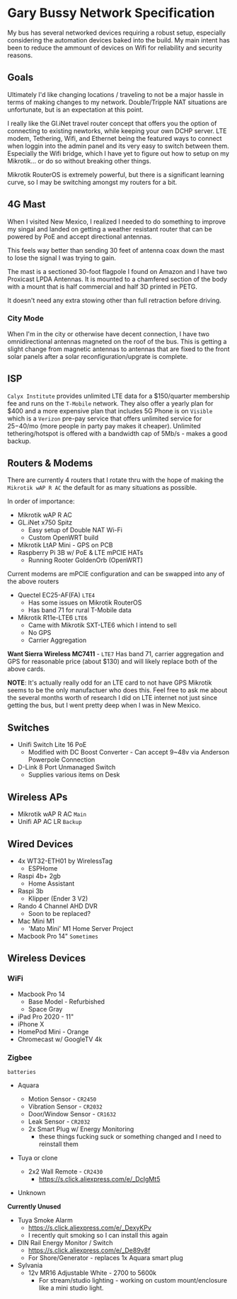 # Gary Bussy Network Specification

My bus has several networked devices requiring a robust setup, especially considering the automation devices baked into the build. My main intent has been to reduce the ammount of devices on Wifi for reliability and security reasons. 

## Goals

Ultimately I'd like changing locations / traveling to not be a major hassle in terms of making changes to my network. Double/Tripple NAT situations are unfortunate, but is an expectation at this point.

I really like the Gl.iNet travel router concept that offers you the option of connecting to existing newtorks, while keeping your own DCHP server. LTE modem, Tethering, Wifi, and Ethernet being the featured ways to connect when loggin into the admin panel and its very easy to switch between them. Especially the Wifi bridge, which I have yet to figure out how to setup on my Mikrotik... or do so without breaking other things.

Mikrotik RouterOS is extremely powerful, but there is a significant learning curve, so I may be switching amongst my routers for a bit.

## 4G Mast

When I visited New Mexico, I realized I needed to do something to improve my singal and landed on getting a weather resistant router that can be powered by PoE and accept directional antennas.

This feels way better than sending 30 feet of antenna coax down the mast to lose the signal I was trying to gain.

The mast is a sectioned 30-foot flagpole I found on Amazon and I have two Proxicast LPDA Antennas. It is mounted to a chamfered section of the body with a mount that is half commercial and half 3D printed in PETG.

It doesn't need any extra stowing other than full retraction before driving.

### City Mode

When I'm in the city or otherwise have decent connection, I have two omnidirectional antennas magneted on the roof of the bus. This is getting a slight change from magnetic antennas to antennas that are fixed to the front solar panels after a solar reconfiguration/upgrate is complete.


## ISP

`Calyx Institute` provides unlimited LTE data for a $150/quarter membership fee and runs on the `T-Mobile` network. They also offer a yearly plan for $400 and a more expensive plan that includes 5G
Phone is on `Visible` which is a `Verizon` pre-pay service that offers unlimited service for $25-$40/mo (more people in party pay makes it cheaper). Unlimited tethering/hotspot is offered with a bandwidth cap of 5Mb/s - makes a good backup.

## Routers & Modems

There are currently 4 routers that I rotate thru with the hope of making the `Mikrotik wAP R AC` the default for as many situations as possible.

In order of importance:
- Mikrotik wAP R AC
- GL.iNet x750 Spitz
  - Easy setup of Double NAT Wi-Fi
  - Custom OpenWRT build
- Mikrotik LtAP Mini - GPS on PCB
- Raspberry Pi 3B w/ PoE & LTE mPCIE HATs
  - Running Rooter GoldenOrb (OpenWRT)

Current modems are mPCIE configuration and can be swapped into any of the above routers

- Quectel EC25-AF(FA) `LTE4`
  - Has some issues on Mikrotik RouterOS
  - Has band 71 for rural T-Mobile data
- Mikrotik R11e-LTE6 `LTE6`
  - Came with Mikrotik SXT-LTE6 which I intend to sell
  - No GPS
  - Carrier Aggregation

**Want Sierra Wireless MC7411** - `LTE7` Has band 71, carrier aggregation and GPS for reasonable price (about $130) and will likely replace both of the above cards.


**NOTE**: It's actually really odd for an LTE card to not have GPS Mikrotik seems to be the only manufactuer who does this. Feel free to ask me about the several months worth of research I did on LTE internet not just since getting the bus, but I went pretty deep when I was in New Mexico.

## Switches

- Unifi Switch Lite 16 PoE
  - Modified with DC Boost Converter - Can accept 9~48v via Anderson Powerpole Connection
- D-Link 8 Port Unmanaged Switch
  - Supplies various items on Desk


## Wireless APs

- Mikrotik wAP R AC  `Main`
- Unifi AP AC LR `Backup`


## Wired Devices

- 4x WT32-ETH01 by WirelessTag
  - ESPHome
- Raspi 4b+ 2gb
  - Home Assistant
- Raspi 3b
  - Klipper (Ender 3 V2)
- Rando 4 Channel AHD DVR
  - Soon to be replaced?
- Mac Mini M1
  - 'Mato Mini' M1 Home Server Project
- Macbook Pro 14" `Sometimes` 

## Wireless Devices

### WiFi
- Macbook Pro 14
  - Base Model - Refurbished
  - Space Gray
- iPad Pro 2020 - 11"
- iPhone X
- HomePod Mini - Orange
- Chromecast w/ GoogleTV 4k

### Zigbee
`batteries`
- Aquara
  - Motion Sensor - `CR2450`
  - Vibration Sensor - `CR2032`
  - Door/Window Sensor - `CR1632`
  - Leak Sensor - `CR2032`
  - 2x Smart Plug w/ Energy Monitoring
    - these things fucking suck or something changed and I need to reinstall them
- Tuya or clone
  - 2x2 Wall Remote - `CR2430`
    - https://s.click.aliexpress.com/e/_DcIgMt5

- Unknown
  

**Currently Unused**

- Tuya Smoke Alarm
  - https://s.click.aliexpress.com/e/_DexyKPv
  - I recently quit smoking so I can install this again
- DIN Rail Energy Monitor / Switch
  - https://s.click.aliexpress.com/e/_De89v8f
  - For Shore/Generator - replaces 1x Aquara smart plug
- Sylvania
  - 12v MR16 Adjustable White - 2700 to 5600k
    - For stream/studio lighting - working on custom mount/enclosure like a mini studio light.
    